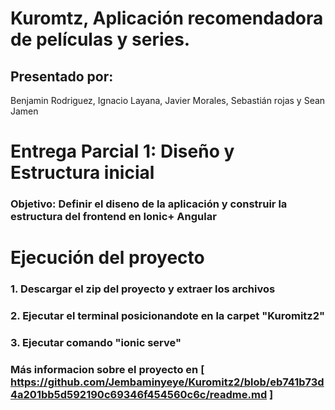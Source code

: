 # Kuromtz, Aplicación recomendadora de películas y series.
## Presentado por:
Benjamin Rodriguez, Ignacio Layana, Javier Morales, Sebastián rojas y Sean Jamen

# Entrega Parcial 1: Diseño y Estructura inicial
### Objetivo: Definir el diseno de la aplicación y construir la estructura del frontend en Ionic+ Angular

# Ejecución del proyecto
### 1. Descargar el zip del proyecto y extraer los archivos
### 2. Ejecutar el terminal posicionandote en la carpet "Kuromitz2"
### 3. Ejecutar comando "ionic serve"

### Más informacion sobre el proyecto en [ https://github.com/Jembaminyeye/Kuromitz2/blob/eb741b73d4a201bb5d592190c69346f454560c6c/readme.md ]
